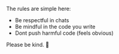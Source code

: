 The rules are simple here:
- Be respectful in chats
- Be mindful in the code you write
- Dont push harmful code (feels obvious)

Please be kind. 🤖
